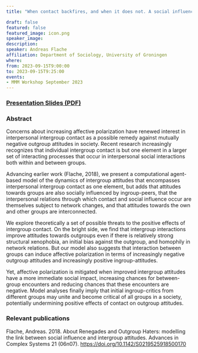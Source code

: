 ```yaml
---
title: "When contact backfires, and when it does not. A social influence model of the dynamics of affective polarization"

draft: false
featured: false
featured_image: icon.png
speaker_image:
description:
speaker: Andreas Flache 
affiliation: Department of Sociology, University of Groningen
where:
from: 2023-09-15T9:00:00
to: 2023-09-15T9:25:00
events:
- MMM Workshop September 2023
---
```


### [Presentation Slides (PDF)](Presentation_Flache_MMM.pdf)


### Abstract


Concerns about increasing affective polarization have renewed interest in interpersonal intergroup contact as a possible remedy against mutually negative outgroup attitudes in society. Recent research increasingly recognizes that individual intergroup contact is but one element in a larger set of interacting processes that occur in interpersonal social interactions both within and between groups. 

Advancing earlier work (Flache, 2018), we present a computational agent-based model of the dynamics of intergroup attitudes that encompasses interpersonal intergroup contact as one element, but adds that attitudes towards groups are also socially influenced by ingroup-peers, that the interpersonal relations through which contact and social influence occur are themselves subject to network changes, and that attitudes towards the own and other groups are interconnected. 

We explore theoretically a set of possible threats to the positive effects of intergroup contact. On the bright side, we find that intergroup interactions improve attitudes towards outgroups even if there is relatively strong structural xenophobia, an initial bias against the outgroup, and homophily in network relations. But our model also suggests that interaction between groups can induce affective polarization in terms of increasingly negative outgroup attitudes and increasingly positive ingroup-attitudes. 

Yet, affective polarization is mitigated when improved intergroup attitudes have a more immediate social impact, increasing chances for between-group encounters and reducing chances that these encounters are negative. Model analyses finally imply that initial ingroup-critics from different groups may unite and become critical of all groups in a society, potentially undermining positive effects of contact on outgroup attitudes.


### Relevant publications 

Flache, Andreas. 2018. About Renegades and Outgroup Haters: modelling the link between social influence and intergroup attitudes. Advances in Complex Systems 21 (06n07). https://doi.org/10.1142/S0219525918500170
